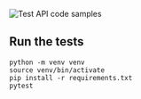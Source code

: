 ![Test API code samples](https://github.com/features4/features4-apidocs/workflows/Test%20API%20code%20samples/badge.svg)

## Run the tests
```
python -m venv venv
source venv/bin/activate
pip install -r requirements.txt
pytest
```